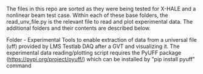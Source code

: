 The files in this repo are sorted as they were being tested for X-HALE and a nonlinear beam test case. Within each of these base folders, the read_unv_file.py is the relevant file to read and plot experimental data.
The additional folders and their contents are described below.

Folder - Experimental 
Tools to enable extraction of data from a universal file (uff) provided by LMS Testlab DAQ after a GVT and visualizing it.
The experimental data reading/plotting script requires the PyUFF package (https://pypi.org/project/pyuff/) which can be installed by "pip install pyuff" command 
